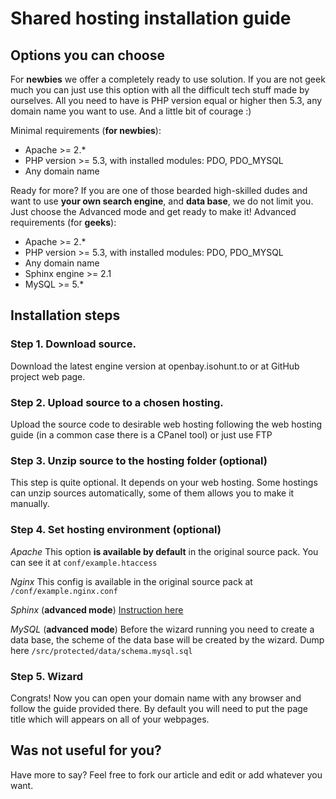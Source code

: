 # Shared hosting installation guide

## Options you can choose

For **newbies** we offer a completely ready to use solution. If you are not geek much you can just use this option with all the difficult tech stuff made by ourselves. All you need to have is PHP version equal or higher then 5.3, any domain name you want to use. And a little bit of courage :)

Minimal requirements (**for newbies**):
* Apache >= 2.*
* PHP version >= 5.3, with installed modules: PDO, PDO_MYSQL
* Any domain name

Ready for more? If you are one of those bearded high-skilled dudes and want to use **your own search engine**, and **data base**, we do not limit you. Just choose the Advanced mode and get ready to make it! Advanced requirements (for **geeks**):
* Apache >= 2.*
* PHP version >= 5.3, with installed modules: PDO, PDO_MYSQL
* Any domain name
* Sphinx engine >= 2.1
* MySQL >= 5.*

## Installation steps

### Step 1. Download source.
Download the latest engine version at openbay.isohunt.to or at GitHub project web page.

### Step 2. Upload source to a chosen hosting.
Upload the source code to desirable web hosting following the web hosting guide (in a common case there is a CPanel tool) or just use FTP

### Step 3. Unzip source to the hosting folder (optional)
This step is quite optional. It depends on your web hosting. Some hostings can unzip sources automatically, some of them allows you to make it manually.

### Step 4. Set hosting environment (optional)
*Apache*
This option **is available by default** in the original source pack. You can see it at `conf/example.htaccess`

*Nginx* 
This config is available in the original source pack at `/conf/example.nginx.conf`

*Sphinx* (**advanced mode**)
[Instruction here](https://github.com/isohuntto/openbay/wiki/sphinx)

*MySQL* (**advanced mode**)
Before the wizard running you need to create a data base, the scheme of the data base will be created by the wizard. Dump here `/src/protected/data/schema.mysql.sql`

### Step 5. Wizard
Congrats! Now you can open your domain name with any browser and follow the guide provided there. By default you will need to put the page title which will appears on all of your webpages.

## Was not useful for you?
Have more to say? Feel free to fork our article and edit or add whatever you want.